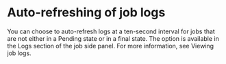 ﻿# Auto-refreshing of job logs

You can choose to auto-refresh logs at a ten-second interval for jobs that are not either
            in a Pending state or in a final state. The option is available in the
                Logs section of the job side panel. For more information, see Viewing job logs.
